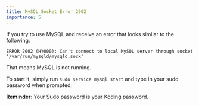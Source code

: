 ```yaml
---
title: MySQL Socket Error 2002
importance: 5
---
```


If you try to use MySQL and receive an error that looks similar to the 
following:

```
ERROR 2002 (HY000): Can't connect to local MySQL server through socket 
'/var/run/mysqld/mysqld.sock'
```

That means MySQL is not running.

To start it, simply run `sudo service mysql start` and type in your sudo 
password when prompted.

**Reminder**: Your Sudo password is your Koding password.
